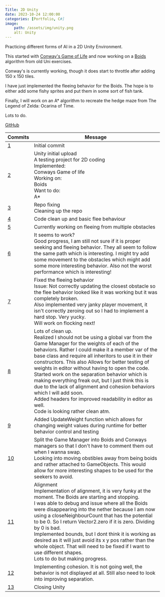 ```yaml
---
Title: 2D Unity
date: 2023-10-24 12:00:00
categories: [Portfolio, C#]
image:
    path: /assets/img/unity.png
    alt: Unity
---
```

Practicing different forms of AI in a 2D Unity Environment.

This started with [Conway's Game of Life](https://blog.yarsalabs.com/conways-game-of-life-in-unity/) and now working on a [Boids](https://en.wikipedia.org/wiki/Boids) algorithm from old Uni exercises.

Conway's is currently working, though it does start to throttle after adding 150 x 150 tiles.

I have just implemented the fleeing behavior for the Boids. The hope is to either add some fishy sprites and put them in some sort of fish tank.

Finally, I will work on an A* algorithm to recreate the hedge maze from The Legend of Zelda: Ocarina of Time.

Lots to do.

[GitHub](https://github.com/ConnorY97/2DUnity.git)

|Commits|Message|
|-------|-------|
|[1](https://github.com/ConnorY97/2DUnity/commit/f3c2845d0613fd5dc7b4e6e270545618436e0e6d) | Initial commit|
|[2](https://github.com/ConnorY97/2DUnity/commit/b6c554c7516ab72d8a31b61eda641cc4079f5bf6) | Unity initial upload<br>A testing project for 2D coding<br>Implemented:<br>Conways Game of life<br>Working on:<br>Boids<br>Want to do:<br>A*|
|[3](https://github.com/ConnorY97/2DUnity/commit/c3d40d8aad6795ac9d2b2f55387f89a98e4dd2a0) | Repo fixing<br>Cleaning up the repo|
|[4](https://github.com/ConnorY97/2DUnity/commit/2cac0dde1c16134ed540157e70dc93353041bac1) | Code clean up and basic flee behaviour|
|[5](https://github.com/ConnorY97/2DUnity/commit/6443394f0745d35c4e9da12c513bc4f2c99f108a) | Currently working on fleeing from multiple obstacles|
|[6](https://github.com/ConnorY97/2DUnity/commit/a86175904e7ae0df9c031f2b9453f3aa24e21867) | It seems to work?<br>Good progress, I am still not sure if it is proper seeking and fleeing behavior. They all seem to follow the same path which is interesting. I might try add some movement to the obstacles which might add some more interesting behavior. Also not the worst performance which is interesting!|
|[7](https://github.com/ConnorY97/2DUnity/commit/f97cd0f42bad0c4ada4684837a41112165bef55d) | Fixed the fleeing behavior<br>Issue: Not correctly updating the closest obstacle so the flee behavior looked like it was working but it was completely broken.<br>Also implemented very janky player movement, it isn't correctly zeroing out so I had to implement a hard stop. Very yucky.<br>Will work on flocking next!|
|[8](https://github.com/ConnorY97/2DUnity/commit/b01d7293124ca0b70aabdfbc117d3202617e4f85) | Lots of clean up.<br>Realized I should not be using a global var from the Game Manager for the weights of each of the behaviors. Rather I could make it a member var of the base class and require all inheritors to use it in their constructors. This also Allows for better testing of weights in editor without having to open the code.<br>Started work on the separation behavior which is making everything freak out, but I just think this is due to the lack of alignment and cohesion behaviors which I will add soon.<br>Added headers for improved readability in editor as well.<br>Code is looking rather clean atm.|
|[9](https://github.com/ConnorY97/2DUnity/commit/d7f0f4e3fd0cb6986b53a7713bb509c7de07ddac) | Added UpdateWeight function which allows for changing weight values during runtime for better behavior control and testing|
|[10](https://github.com/ConnorY97/2DUnity/commit/b3a46229f708b78f9e038b601bc01ff7bd0800fb) | Split the Game Manager into Boids and Conways managers so that I don't have to comment them out when I wanna swap.<br>Looking into moving obstibles away from being boids and rather attached to GameObjects. This would allow for more interesting shapes to be used for the seekers to avoid.|
|[11](https://github.com/ConnorY97/2DUnity/commit/e9df9ac85b1f324b20febeed68317ca41b18c42d) | Alignment<br>Implementation of alignment, it is very funky at the moment. The Boids are starting and stopping.<br>I was able to debug and issue where all the Boids were disappearing into the nether because I am now using a closeNeighbourCount that has the potential to be 0. So I return Vector2.zero if it is zero. Dividing by 0 is bad.<br>Implemented bounds, but I dont think it is working as desired as it will just avoid its x y pos rather than the whole object. That will need to be fixed if I want to use different shapes.<br>Lots to do but making progress.|
|[12](https://github.com/ConnorY97/2DUnity/commit/3939039fd8d5de48c61807c5758f240f691bab85) | Implementing cohesion. It is not going well, the behavior is not displayed at all. Still also need to look into improving separation.|
|[13](https://github.com/ConnorY97/2DUnity/commit/ec644b59285e32d4700a039a3c5e8b92d38cab16) | Closing Unity|